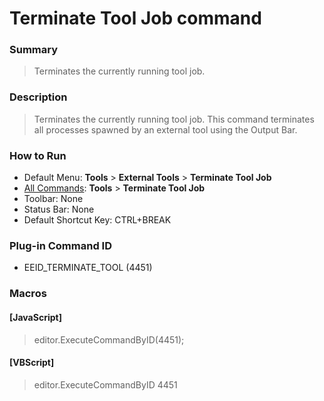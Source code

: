 # Terminate Tool Job command

### Summary

> Terminates the currently running tool job.

### Description

> Terminates the currently running tool job. This command terminates all processes spawned by an external tool using the Output Bar.

### How to Run

- Default Menu: **Tools** \> **External Tools** \> **Terminate Tool Job**
- [All Commands](all_commands): **Tools** >
**Terminate Tool Job**
- Toolbar: None
- Status Bar: None
- Default Shortcut Key: CTRL+BREAK

### Plug-in Command ID

- EEID\_TERMINATE\_TOOL (4451)

### Macros

#### \[JavaScript\]

> editor.ExecuteCommandByID(4451);

#### \[VBScript\]

> editor.ExecuteCommandByID 4451
